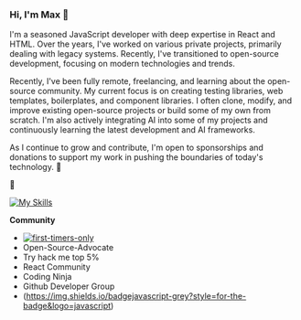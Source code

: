 ### Hi, I'm Max 👋

I'm a seasoned JavaScript developer with deep expertise in React and HTML. Over the years, I've worked on various private projects, primarily dealing with legacy systems. Recently, I've transitioned to open-source development, focusing on modern technologies and trends.

Recently, I've been fully remote, freelancing, and learning about the open-source community. My current focus is on creating testing libraries, web templates, boilerplates, and component libraries. I often clone, modify, and improve existing open-source projects or build some of my own from scratch. I'm also actively integrating AI into some of my projects and continuously learning the latest development and AI frameworks.

As I continue to grow and contribute, I'm open to sponsorships and donations to support my work in pushing the boundaries of today's technology.
👋 

👋 

[![My Skills](https://skillicons.dev/icons?i=html,css,js,react,nextjs,bootstrap,vercel,materialui,netlify,tailwind,ai,ps,cloudflare,bash,codepen,gulp,vscode,discord,twitter,github&perline=12)](https://skillicons.dev)

**Community**
- [![first-timers-only](https://img.shields.io/badge/first--timers--only-friendly-blue.svg?style=flat-square)](https://www.firsttimersonly.com/)
- Open-Source-Advocate
- Try hack me top 5%
- React Community
- Coding Ninja
- Github Developer Group
- (https://img.shields.io/badgejavascript-grey?style=for-the-badge&logo=javascript)
  




